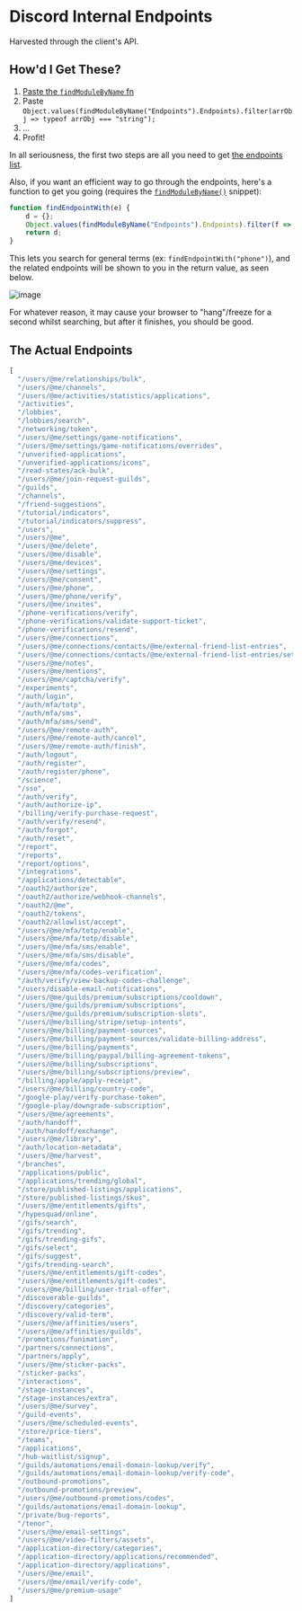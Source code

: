 # Discord Internal Endpoints
Harvested through the client's API.

## How'd I Get These?

1) [Paste the `findModuleByName` fn](https://github.com/13-05/hidden-disc-docs#finding-them-by-display-name)
2) Paste `Object.values(findModuleByName("Endpoints").Endpoints).filter(arrObj => typeof arrObj === "string");`
3) ...
4) Profit!

In all seriousness, the first two steps are all you need to get [the endpoints list](https://github.com/13-05/hidden-disc-docs/blob/main/internals/endpoints.md#the-actual-endpoints).

Also, if you want an efficient way to go through the endpoints, here's a function to get you going (requires the [`findModuleByName()`](https://github.com/13-05/hidden-disc-docs#finding-them-by-display-name) snippet):
```js
function findEndpointWith(e) {
    d = {};
    Object.values(findModuleByName("Endpoints").Endpoints).filter(f => typeof f === "string").filter(j => j.toLowerCase().includes(e.toLowerCase())).forEach(i => d[Object.keys(findModuleByName("Endpoints").Endpoints).find(k => findModuleByName("Endpoints").Endpoints[k] === i)] = i);
    return d;
}
```

This lets you search for general terms (ex: `findEndpointWith("phone")`), and the related endpoints will be shown to you in the return value, as seen below.

![image](https://user-images.githubusercontent.com/64506392/166343470-9475b8f2-250f-457b-bbee-7d88ed671763.png)

For whatever reason, it may cause your browser to "hang"/freeze for a second whilst searching, but after it finishes, you should be good.

## The Actual Endpoints

```js
[
  "/users/@me/relationships/bulk",
  "/users/@me/channels",
  "/users/@me/activities/statistics/applications",
  "/activities",
  "/lobbies",
  "/lobbies/search",
  "/networking/token",
  "/users/@me/settings/game-notifications",
  "/users/@me/settings/game-notifications/overrides",
  "/unverified-applications",
  "/unverified-applications/icons",
  "/read-states/ack-bulk",
  "/users/@me/join-request-guilds",
  "/guilds",
  "/channels",
  "/friend-suggestions",
  "/tutorial/indicators",
  "/tutorial/indicators/suppress",
  "/users",
  "/users/@me",
  "/users/@me/delete",
  "/users/@me/disable",
  "/users/@me/devices",
  "/users/@me/settings",
  "/users/@me/consent",
  "/users/@me/phone",
  "/users/@me/phone/verify",
  "/users/@me/invites",
  "/phone-verifications/verify",
  "/phone-verifications/validate-support-ticket",
  "/phone-verifications/resend",
  "/users/@me/connections",
  "/users/@me/connections/contacts/@me/external-friend-list-entries",
  "/users/@me/connections/contacts/@me/external-friend-list-entries/settings",
  "/users/@me/notes",
  "/users/@me/mentions",
  "/users/@me/captcha/verify",
  "/experiments",
  "/auth/login",
  "/auth/mfa/totp",
  "/auth/mfa/sms",
  "/auth/mfa/sms/send",
  "/users/@me/remote-auth",
  "/users/@me/remote-auth/cancel",
  "/users/@me/remote-auth/finish",
  "/auth/logout",
  "/auth/register",
  "/auth/register/phone",
  "/science",
  "/sso",
  "/auth/verify",
  "/auth/authorize-ip",
  "/billing/verify-purchase-request",
  "/auth/verify/resend",
  "/auth/forgot",
  "/auth/reset",
  "/report",
  "/reports",
  "/report/options",
  "/integrations",
  "/applications/detectable",
  "/oauth2/authorize",
  "/oauth2/authorize/webhook-channels",
  "/oauth2/@me",
  "/oauth2/tokens",
  "/oauth2/allowlist/accept",
  "/users/@me/mfa/totp/enable",
  "/users/@me/mfa/totp/disable",
  "/users/@me/mfa/sms/enable",
  "/users/@me/mfa/sms/disable",
  "/users/@me/mfa/codes",
  "/users/@me/mfa/codes-verification",
  "/auth/verify/view-backup-codes-challenge",
  "/users/disable-email-notifications",
  "/users/@me/guilds/premium/subscriptions/cooldown",
  "/users/@me/guilds/premium/subscriptions",
  "/users/@me/guilds/premium/subscription-slots",
  "/users/@me/billing/stripe/setup-intents",
  "/users/@me/billing/payment-sources",
  "/users/@me/billing/payment-sources/validate-billing-address",
  "/users/@me/billing/payments",
  "/users/@me/billing/paypal/billing-agreement-tokens",
  "/users/@me/billing/subscriptions",
  "/users/@me/billing/subscriptions/preview",
  "/billing/apple/apply-receipt",
  "/users/@me/billing/country-code",
  "/google-play/verify-purchase-token",
  "/google-play/downgrade-subscription",
  "/users/@me/agreements",
  "/auth/handoff",
  "/auth/handoff/exchange",
  "/users/@me/library",
  "/auth/location-metadata",
  "/users/@me/harvest",
  "/branches",
  "/applications/public",
  "/applications/trending/global",
  "/store/published-listings/applications",
  "/store/published-listings/skus",
  "/users/@me/entitlements/gifts",
  "/hypesquad/online",
  "/gifs/search",
  "/gifs/trending",
  "/gifs/trending-gifs",
  "/gifs/select",
  "/gifs/suggest",
  "/gifs/trending-search",
  "/users/@me/entitlements/gift-codes",
  "/users/@me/entitlements/gift-codes",
  "/users/@me/billing/user-trial-offer",
  "/discoverable-guilds",
  "/discovery/categories",
  "/discovery/valid-term",
  "/users/@me/affinities/users",
  "/users/@me/affinities/guilds",
  "/promotions/funimation",
  "/partners/connections",
  "/partners/apply",
  "/users/@me/sticker-packs",
  "/sticker-packs",
  "/interactions",
  "/stage-instances",
  "/stage-instances/extra",
  "/users/@me/survey",
  "/guild-events",
  "/users/@me/scheduled-events",
  "/store/price-tiers",
  "/teams",
  "/applications",
  "/hub-waitlist/signup",
  "/guilds/automations/email-domain-lookup/verify",
  "/guilds/automations/email-domain-lookup/verify-code",
  "/outbound-promotions",
  "/outbound-promotions/preview",
  "/users/@me/outbound-promotions/codes",
  "/guilds/automations/email-domain-lookup",
  "/private/bug-reports",
  "/tenor",
  "/users/@me/email-settings",
  "/users/@me/video-filters/assets",
  "/application-directory/categories",
  "/application-directory/applications/recommended",
  "/application-directory/applications",
  "/users/@me/email",
  "/users/@me/email/verify-code",
  "/users/@me/premium-usage"
]
```
